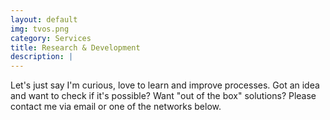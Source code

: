 ```yaml
---
layout: default
img: tvos.png
category: Services
title: Research & Development
description: |
---
```


Let's just say I'm curious, love to learn and improve processes.
Got an idea and want to check if it's possible? Want "out of the box" solutions?
Please contact me via email or one of the networks below.

